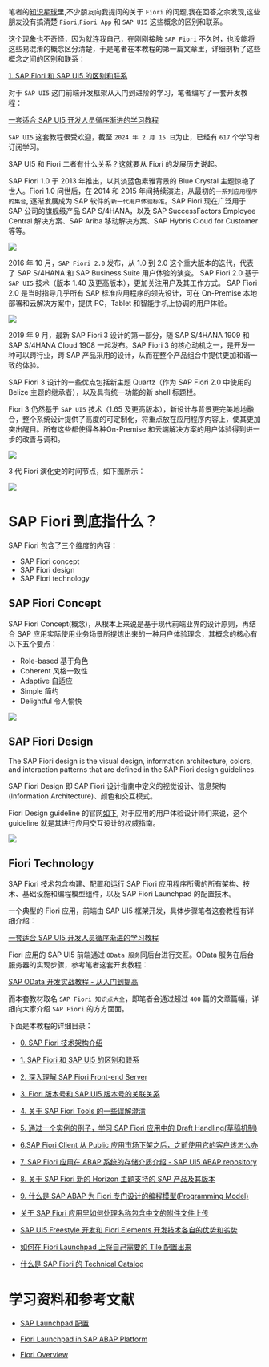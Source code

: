 笔者的[知识星球](https://t.zsxq.com/07RJRBlnM)里,不少朋友向我提问的关于 `Fiori` 的问题,我在回答之余发现,这些朋友没有搞清楚 `Fiori`,`Fiori App` 和 `SAP UI5` 这些概念的区别和联系。

这个现象也不奇怪，因为就连我自己，在刚刚接触 `SAP Fiori` 不久时，也没能将这些易混淆的概念区分清楚，于是笔者在本教程的第一篇文章里，详细剖析了这些概念之间的区别和联系：

[1. SAP Fiori 和 SAP UI5 的区别和联系](https://jerry.blog.csdn.net/article/details/131697542)

对于 `SAP UI5` 这门前端开发框架从入门到进阶的学习，笔者编写了一套开发教程：

[一套适合 SAP UI5 开发人员循序渐进的学习教程](https://blog.csdn.net/i042416/category_11395500.html)

`SAP UI5` 这套教程很受欢迎，截至 `2024 年 2 月 15 日`为止，已经有 `617` 个学习者订阅学习。

SAP UI5 和 Fiori 二者有什么关系？这就要从 Fiori 的发展历史说起。

SAP Fiori 1.0 于 2013 年推出，以其淡蓝色素雅背景的 Blue Crystal 主题惊艳了世人。Fiori 1.0 问世后，在 2014 和 2015 年间持续演进，从最初的`一系列应用程序的集合`, 逐渐发展成为 SAP 软件的`新一代用户体验标准`。SAP Fiori 现在广泛用于 SAP 公司的旗舰级产品 SAP S/4HANA，以及 SAP SuccessFactors Employee Central 解决方案、SAP Ariba 移动解决方案、SAP Hybris Cloud for Customer 等等。

![](https://img-blog.csdnimg.cn/img_convert/a780289c3812ee66895f3cbb2e966e92.webp?x-oss-process=image/format,png)

2016 年 10 月，`SAP Fiori 2.0` 发布，从 1.0 到 2.0 这个重大版本的迭代，代表了 SAP S/4HANA 和 SAP Business Suite 用户体验的演变。 SAP Fiori 2.0 基于 `SAP UI5` 技术（版本 1.40 及更高版本），更加关注用户及其工作方式。 SAP Fiori 2.0 是当时指导几乎所有 SAP 标准应用程序的领先设计，可在 On-Premise 本地部署和云解决方案中，提供 PC，Tablet 和智能手机上协调的用户体验。

![](https://img-blog.csdnimg.cn/img_convert/e8fa7485a653fe148f5e1d192be398de.webp?x-oss-process=image/format,png)

2019 年 9 月，最新 SAP Fiori 3 设计的第一部分，随 SAP S/4HANA 1909 和 SAP S/4HANA Cloud 1908 一起发布。SAP Fiori 3 的核心动机之一，是开发一种可以跨行业，跨 SAP 产品采用的设计，从而在整个产品组合中提供更加和谐一致的体验。 

SAP Fiori 3 设计的一些优点包括新主题 Quartz（作为 SAP Fiori 2.0 中使用的 Belize 主题的继承者），以及具有统一功能的新 shell 标题栏。

Fiori 3 仍然基于 `SAP UI5` 技术（1.65 及更高版本），新设计与背景更完美地地融合，整个系统设计提供了高度的可定制化，将重点放在应用程序内容上，使其更加突出醒目。所有这些都使得各种On-Premise 和云端解决方案的用户体验得到进一步的改善与调和。

![](https://img-blog.csdnimg.cn/img_convert/a20b002c8e6ed280ed20a7da44b8b33b.webp?x-oss-process=image/format,png)

3 代 Fiori 演化史的时间节点，如下图所示：

![](https://img-blog.csdnimg.cn/img_convert/e98d87fcc53a3f5da20757165196459b.webp?x-oss-process=image/format,png)


# SAP Fiori 到底指什么？

SAP Fiori 包含了三个维度的内容：

- SAP Fiori concept
- SAP Fiori design
- SAP Fiori technology

## SAP Fiori Concept

SAP Fiori Concept(概念)，从根本上来说是基于现代前端业界的设计原则，再结合 SAP 应用实际使用业务场景所提炼出来的一种用户体验理念，其概念的核心有以下五个要点：

- Role-based 基于角色
- Coherent 风格一致性
- Adaptive 自适应
- Simple 简约
- Delightful 令人愉快

![](https://img-blog.csdnimg.cn/img_convert/fcc5c543fc82eea9af8954221d51b3c5.webp?x-oss-process=image/format,png)

## SAP Fiori Design

The SAP Fiori design is the visual design, information architecture, colors, and interaction patterns that are defined in the SAP Fiori design guidelines.

SAP Fiori Design 即 SAP Fiori 设计指南中定义的视觉设计、信息架构(Information Architecture)、颜色和交互模式。

Fiori Design guideline 的官网[如下](https://experience.sap.com/fiori-design/), 对于应用的用户体验设计师们来说，这个 guideline 就是其进行应用交互设计的权威指南。

![](https://img-blog.csdnimg.cn/img_convert/bec8aeb8b0c93fd56ca2ad9e9fda98f4.webp?x-oss-process=image/format,png)

## Fiori Technology

SAP Fiori 技术包含构建、配置和运行 SAP Fiori 应用程序所需的所有架构、技术、基础设施和编程模型组件，以及 SAP Fiori Launchpad 的配置技术。

一个典型的 Fiori 应用，前端由 SAP UI5 框架开发，具体步骤笔者这套教程有详细介绍：

[一套适合 SAP UI5 开发人员循序渐进的学习教程](https://blog.csdn.net/i042416/category_11395500.html)

Fiori 应用的 SAP UI5 前端通过 `OData 服务`同后台进行交互。OData 服务在后台服务器的实现步骤，参考笔者这套开发教程：

[SAP OData 开发实战教程 - 从入门到提高](https://blog.csdn.net/i042416/category_12288659.html)

而本套教材取名 `SAP Fiori 知识点大全`，即笔者会通过超过 `400` 篇的文章篇幅，详细向大家介绍 `SAP Fiori` 的方方面面。

下面是本教程的详细目录：

- [0. SAP Fiori 技术架构介绍](https://blog.csdn.net/i042416/article/details/136176480)

- [1. SAP Fiori 和 SAP UI5 的区别和联系](https://jerry.blog.csdn.net/article/details/131697542)

- [2. 深入理解 SAP Fiori Front-end Server](https://jerry.blog.csdn.net/article/details/131750298)

- [3. Fiori 版本号和 SAP UI5 版本号的关联关系](https://jerry.blog.csdn.net/article/details/131751836)

- [4. 关于 SAP Fiori Tools 的一些误解澄清](https://jerry.blog.csdn.net/article/details/132050485)

- [5. 通过一个实例的例子，学习 SAP Fiori 应用中的 Draft Handling(草稿机制)](https://jerry.blog.csdn.net/article/details/132059374)

- [6.SAP Fiori Client 从 Public 应用市场下架之后，之前使用它的客户该怎么办](https://blog.csdn.net/i042416/article/details/132119739)

- [7. SAP Fiori 应用在 ABAP 系统的存储介质介绍 - SAP UI5 ABAP repository](https://blog.csdn.net/i042416/article/details/132124309)

- [8. 关于 SAP Fiori 新的 Horizon 主题支持的 SAP 产品及其版本](https://jerry.blog.csdn.net/article/details/132330965)

- [9. 什么是 SAP ABAP 为 Fiori 专门设计的编程模型(Programming Model)](https://jerry.blog.csdn.net/article/details/132468894)

- [关于 SAP Fiori 应用里如何处理名称包含中文的附件文件上传](https://blog.csdn.net/i042416/article/details/135324452)

- [SAP UI5 Freestyle 开发和 Fiori Elements 开发技术各自的优势和劣势](https://blog.csdn.net/i042416/article/details/135972354)

- [如何在 Fiori Launchpad 上将自己需要的 Tile 配置出来](https://blog.csdn.net/i042416/article/details/136106666)

- [什么是 SAP Fiori 的 Technical Catalog](https://blog.csdn.net/i042416/article/details/136109714)
# 学习资料和参考文献

- [SAP Launchpad 配置](https://help.sap.com/doc/saphelp_nw75/7.5.5/en-US/a9/0ed59d22bb46898a2ec7a7dac215ef/frameset.htm)

- [Fiori Launchpad in SAP ABAP Platform](https://help.sap.com/docs/ABAP_PLATFORM_NEW/a7b390faab1140c087b8926571e942b7/f951b50a07ce41deb08ced62711fe8b5.html)

- [Fiori Overview](https://help.sap.com/docs/SAP_S4HANA_ON-PREMISE/22bbe89ef68b4d0e98d05f0d56a7f6c8/4275a5114ddf4e1f8b5f7696a3b2ee6a.html)